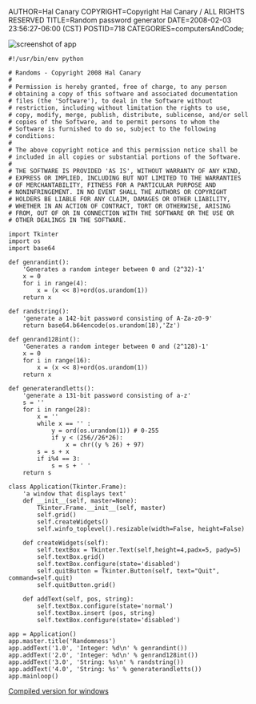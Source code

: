 AUTHOR=Hal Canary
COPYRIGHT=Copyright Hal Canary / ALL RIGHTS RESERVED
TITLE=Random password generator
DATE=2008-02-03 23:56:27-06:00 (CST)
POSTID=718
CATEGORIES=computersAndCode;

![screenshot of app](https://halcanary.org/images/randomness-app.png)

    #!/usr/bin/env python
    
    # Randoms - Copyright 2008 Hal Canary
    #
    # Permission is hereby granted, free of charge, to any person
    # obtaining a copy of this software and associated documentation
    # files (the 'Software'), to deal in the Software without
    # restriction, including without limitation the rights to use,
    # copy, modify, merge, publish, distribute, sublicense, and/or sell
    # copies of the Software, and to permit persons to whom the
    # Software is furnished to do so, subject to the following
    # conditions:
    #
    # The above copyright notice and this permission notice shall be
    # included in all copies or substantial portions of the Software.
    #
    # THE SOFTWARE IS PROVIDED 'AS IS', WITHOUT WARRANTY OF ANY KIND,
    # EXPRESS OR IMPLIED, INCLUDING BUT NOT LIMITED TO THE WARRANTIES
    # OF MERCHANTABILITY, FITNESS FOR A PARTICULAR PURPOSE AND
    # NONINFRINGEMENT. IN NO EVENT SHALL THE AUTHORS OR COPYRIGHT
    # HOLDERS BE LIABLE FOR ANY CLAIM, DAMAGES OR OTHER LIABILITY,
    # WHETHER IN AN ACTION OF CONTRACT, TORT OR OTHERWISE, ARISING
    # FROM, OUT OF OR IN CONNECTION WITH THE SOFTWARE OR THE USE OR
    # OTHER DEALINGS IN THE SOFTWARE.
    
    import Tkinter
    import os
    import base64
    
    def genrandint():
        'Generates a random integer between 0 and (2^32)-1'
        x = 0
        for i in range(4):
            x = (x << 8)+ord(os.urandom(1))
        return x
    
    def randstring():
        'generate a 142-bit password consisting of A-Za-z0-9'
        return base64.b64encode(os.urandom(18),'Zz')
    
    def genrand128int():
        'Generates a random integer between 0 and (2^128)-1'
        x = 0
        for i in range(16):
            x = (x << 8)+ord(os.urandom(1))
        return x
    
    def generaterandletts():
        'generate a 131-bit password consisting of a-z'
        s = ''
        for i in range(28):
            x = ''
            while x == '' :
                y = ord(os.urandom(1)) # 0-255
                if y < (256//26*26):
                    x = chr((y % 26) + 97)
            s = s + x
            if i%4 == 3:
                s = s + ' '
        return s
    
    class Application(Tkinter.Frame):
        'a window that displays text'
        def __init__(self, master=None):
            Tkinter.Frame.__init__(self, master)
            self.grid()
            self.createWidgets()
            self.winfo_toplevel().resizable(width=False, height=False)
    
        def createWidgets(self):
            self.textBox = Tkinter.Text(self,height=4,padx=5, pady=5)
            self.textBox.grid()
            self.textBox.configure(state='disabled')
            self.quitButton = Tkinter.Button(self, text="Quit", command=self.quit)
            self.quitButton.grid()        
    
        def addText(self, pos, string):
            self.textBox.configure(state='normal')
            self.textBox.insert (pos, string)
            self.textBox.configure(state='disabled')        
    
    app = Application()
    app.master.title('Randomness')
    app.addText('1.0', 'Integer: %d\n' % genrandint())
    app.addText('2.0', 'Integer: %d\n' % genrand128int())
    app.addText('3.0', 'String: %s\n' % randstring())
    app.addText('4.0', 'String: %s' % generaterandletts())
    app.mainloop()

[Compiled version for windows](https://halcanary.org/pub/Randoms.zip)
